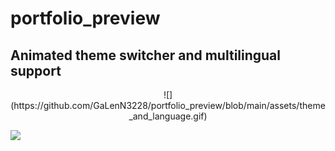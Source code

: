 # portfolio_preview


## Animated theme switcher and multilingual support

<p align="center">
![](https://github.com/GaLenN3228/portfolio_preview/blob/main/assets/theme_and_language.gif)
</p>

![](https://github.com/GaLenN3228/portfolio_preview/blob/main/assets/theme_and_language.gif)

